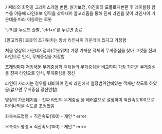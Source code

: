 카메라의 화면을 그레이스케일 변환, 밝기보정, 이진화와 모폴로지변환 후 레이블링 함수를 이용해 라인후보 영역을 찾아내어 알고리즘을 통해 진짜 라인을 찾아 라인사이 가운데를 따라 이동하는 로봇

's'키를 누르면 출발, 'ctrl+c'를 누르면 종료 

[알고리즘] 
로봇의 초기위치는 항상 라인사이 가운데에 있다고 가정함 

처음 영상의 가운데지점과(로봇위치) 가장 가까운 객체의 무게중심을 찾아 그것을 진짜 라인으로 인식, 무게중심을 저장함

프레임마다 저장해둔 무게중심과 객체들의 무게중심을 비교하여 가장 가까운 무게중심을 진짜 라인으로 인식, 무게중심을 갱신 

라인이 사라지는 경우를 대비하여 진짜 라인에서 일정범위안에있는 객체만 찾도록 하였음(없으면 무게중심 갱신안함)

영상의 가운데지점 - 진짜 라인의 무게중심 을 에러값으로 설정하여 직진속도100으로 다이나믹셀 속도를 조정했음 

좌측속도명령 = 직진속도(100) - 게인 * error 

우측속도명령 = 직진속도(100) - 게인 * error
